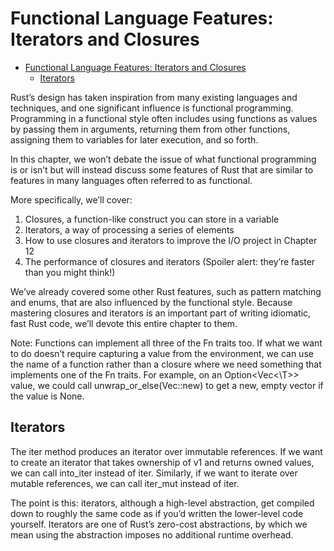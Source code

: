 # Functional Language Features: Iterators and Closures

<!--toc:start-->

- [Functional Language Features: Iterators and Closures](#functional-language-features-iterators-and-closures)
  - [Iterators](#iterators)
  <!--toc:end-->

Rust’s design has taken inspiration from many existing languages and techniques,
and one significant influence is functional programming. Programming in a
functional style often includes using functions as values by passing them in
arguments, returning them from other functions, assigning them to variables for
later execution, and so forth.

In this chapter, we won’t debate the issue of what functional programming is or
isn’t but will instead discuss some features of Rust that are similar to
features in many languages often referred to as functional.

More specifically, we’ll cover:

1. Closures, a function-like construct you can store in a variable
1. Iterators, a way of processing a series of elements
1. How to use closures and iterators to improve the I/O project in Chapter 12
1. The performance of closures and iterators (Spoiler alert: they’re faster than
   you might think!)

We’ve already covered some other Rust features, such as pattern matching and
enums, that are also influenced by the functional style. Because mastering
closures and iterators is an important part of writing idiomatic, fast Rust
code, we’ll devote this entire chapter to them.

Note: Functions can implement all three of the Fn traits too. If what we want to
do doesn’t require capturing a value from the environment, we can use the name
of a function rather than a closure where we need something that implements one
of the Fn traits. For example, on an Option\<Vec<\T\>\> value, we could call
unwrap_or_else(Vec::new) to get a new, empty vector if the value is None.

## Iterators

The iter method produces an iterator over immutable references. If we want to
create an iterator that takes ownership of v1 and returns owned values, we can
call into_iter instead of iter. Similarly, if we want to iterate over mutable
references, we can call iter_mut instead of iter.

The point is this: iterators, although a high-level abstraction, get compiled
down to roughly the same code as if you’d written the lower-level code yourself.
Iterators are one of Rust’s zero-cost abstractions, by which we mean using the
abstraction imposes no additional runtime overhead.
